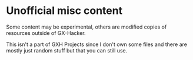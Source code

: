 # Unofficial misc content

Some content may be experimental, others are modified copies of resources outside of GX-Hacker.

This isn't a part of GXH Projects since I don't own some files and there are mostly just random stuff but that you can still use.
